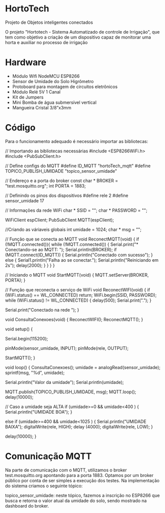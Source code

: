 # HortoTech
Projeto de Objetos inteligentes conectados


O projeto "Hortotech - Sistema Automatizado de controle de Irrigação", que tem como objetivo a criação de um dispositivo capaz de monitorar uma horta e auxiliar no processo de irrigação 


# Hardware
- Módulo Wifi NodeMCU ESP8266
- Sensor de Umidade do Solo Higrômetro
- Protoboard para montagem de circuitos eletrônicos
- Módulo Relé 5V 1 Canal
- Kit de Jumpers
- Mini Bomba de água submersível vertical
- Mangueira Cristal 3/8”x3mm


# Código
Para o funcionamento adequado é necessário importar as bibliotecas:

// Importando as bibliotecas necessárias
#include <ESP8266WiFi.h>
#include <PubSubClient.h>

// Define configs do MQTT
#define ID_MQTT "hortoTech_mqtt"
#define TOPICO_PUBLISH_UMIDADE "topico_sensor_umidade"

// Endereço e a porta do broker
const char * BROKER = "test.mosquitto.org";
int PORTA = 1883;

// Definindo os pinos dos dispositivos
#define rele 2
#define sensor_umidade 17

// Informações da rede WiFi
char * SSID = "";
char * PASSWORD = "";

WiFiClient espClient;
PubSubClient MQTT(espClient);

//Criando as váriaveis globais
int umidade = 1024;
char * msg = "";

// Função que se conecta ao MQTT
void ReconectMQTT(void) {
  if (!MQTT.connected()){
    while (!MQTT.connected()) {
      Serial.print("* Conectando-se ao MQTT: ");
      Serial.println(BROKER);
      if (MQTT.connect(ID_MQTT)) {
        Serial.println("Conectado com sucesso");
      } else {
        Serial1.println("Falha ao se conectar.");
        Serial.println("Reiniciando em 2s");
        delay(2000);
      }
    }
  }
}

// Iniciando o MQTT
void StartMQTT(void) {
  MQTT.setServer(BROKER, PORTA);
}

// Função que reconecta o serviço de WiFi
void ReconectWIFI(void) {
  if (WiFi.status() == WL_CONNECTED)
    return;
  WiFi.begin(SSID, PASSWORD);
  while (WiFi.status() != WL_CONNECTED) {
    delay(500);
    Serial.print(".");
  }

  Serial.print("Conectado na rede ");
}

void ConsultaConexoes(void) {
  ReconectWIFI(); 
  ReconectMQTT(); 
}

void setup() {

  Serial.begin(115200);

  pinMode(sensor_umidade, INPUT);
  pinMode(rele, OUTPUT);

  StartMQTT();
}

void loop() {
  ConsultaConexoes();
  umidade = analogRead(sensor_umidade);
  sprintf(msg, "%d", umidade);
  
  
  Serial.println("Valor da umidade");
  Serial.println(umidade);

  MQTT.publish(TOPICO_PUBLISH_UMIDADE, msg);
  MQTT.loop();
  delay(10000);
  
  // Caso a umidade seja ALTA
  if (umidade>=0 && umidade<400 ) {
    Serial.println("UMIDADE BOA");
  }

  else if (umidade>=400 && umidade<1025 ) {
    Serial.println("UMIDADE BAIXA");
    digitalWrite(rele, HIGH);
    delay (4000);
    digitalWrite(rele, LOW);
  }
  
  delay(10000);
}

# Comunicação MQTT
Na parte de comunicação com o MQTT, utilizamos o broker test.mosquitto.org apontando para a porta 1883. Optamos por um broker público por conta de ser simples a execução dos testes. Na implementação do sistema criamos o seguinte tópico:

topico_sensor_umidade: neste tópico, fazemos a inscrição no ESP8266 que busca e retorna o valor atual da umidade do solo, sendo mostrado na dashboard do broker.
